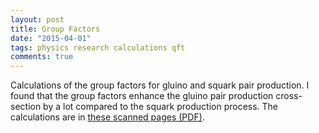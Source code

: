 ```yaml
---
layout: post
title: Group Factors
date: "2015-04-01"
tags: physics research calculations qft
comments: true
---
```


Calculations of the group factors for gluino and squark pair production. I
found that the group factors enhance the gluino pair production cross-section
by a lot compared to the squark production process. The calculations are in
[these scanned pages (PDF)](/assets/Group_factors.pdf).
